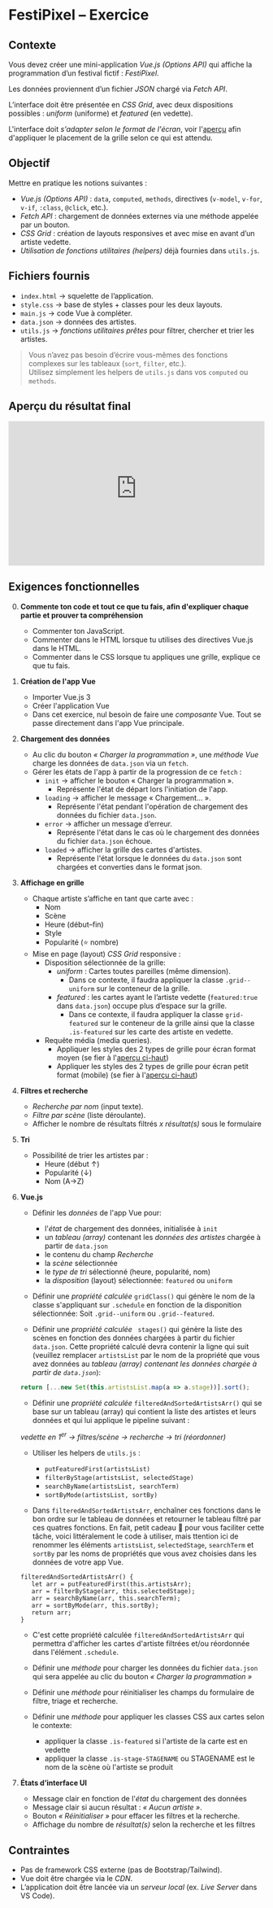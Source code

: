 # FestiPixel – Exercice

## Contexte
Vous devez créer une mini-application *Vue.js (Options API)* qui affiche la programmation d’un festival fictif : *FestiPixel*.  

Les données proviennent d’un fichier *JSON* chargé via *Fetch API*.  

L’interface doit être présentée en *CSS Grid*, avec deux dispositions possibles : *uniform* (uniforme) et *featured* (en vedette).

L'interface doit *s'adapter selon le format de l'écran*, voir l'[aperçu](#apercu-du-resultat-final) afin d'appliquer le placement de la grille selon ce qui est attendu.



## Objectif

Mettre en pratique les notions suivantes :

- *Vue.js (Options API)* : `data`, `computed`, `methods`, directives (`v-model`, `v-for`, `v-if`, `:class`, `@click`, etc.).
- *Fetch API* : chargement de données externes via une méthode appelée par un bouton.
- *CSS Grid* : création de layouts responsives et avec mise en avant d’un artiste vedette.
- *Utilisation de fonctions utilitaires (helpers)* déjà fournies dans `utils.js`.



## Fichiers fournis

- `index.html` → squelette de l’application.
- `style.css` → base de styles + classes pour les deux layouts.
- `main.js` → code Vue à compléter.
- `data.json` → données des artistes.
- `utils.js` → *fonctions utilitaires prêtes* pour filtrer, chercher et trier les artistes.

> Vous n’avez pas besoin d’écrire vous-mêmes des fonctions complexes sur les tableaux (`sort`, `filter`, etc.).  
> Utilisez simplement les helpers de `utils.js` dans vos `computed` ou `methods`.



## Aperçu du résultat final

<div style="max-width: 1200px"><div style="position: relative; padding-bottom: 56.25%; height: 0; overflow: hidden;"><iframe src="https://cmontmorency365-my.sharepoint.com/personal/mariem_ouellet_cmontmorency_qc_ca/_layouts/15/embed.aspx?UniqueId=3d00fcc4-de09-4467-9b76-3f9c07f1248a&embed=%7B%22hvm%22%3Atrue%2C%22ust%22%3Atrue%7D&referrer=StreamWebApp&referrerScenario=EmbedDialog.Create" width="640" height="360" frameborder="0" scrolling="no" allowfullscreen title="apercu-final.mp4" style="border:none; position: absolute; top: 0; left: 0; right: 0; bottom: 0; height: 100%; max-width: 100%;"></iframe></div></div>



## Exigences fonctionnelles

0. **Commente ton code et tout ce que tu fais, afin d'expliquer chaque partie et prouver ta compréhension**

   - Commenter ton JavaScript.
   - Commenter dans le HTML lorsque tu utilises des directives Vue.js dans le HTML.
   - Commenter dans le CSS lorsque tu appliques une grille, explique ce que tu fais.

1. **Création de l'app Vue**
   - Importer Vue.js 3
   - Créer l'application Vue
   - Dans cet exercice, nul besoin de faire une *composante* Vue. Tout se passe directement dans l'app Vue principale.

2. **Chargement des données**
   - Au clic du  bouton *« Charger la programmation »*, une *méthode Vue* charge les données de `data.json` via un `fetch`.
   - Gérer les états de l'app à partir de la progression de ce `fetch` :  
     - `init` → afficher le bouton « Charger la programmation ».
        - Représente l'état de départ lors l'initiation de l'app.
     - `loading` → afficher le message « Chargement… ».
        - Représente l'état pendant l'opération de chargement des données du fichier `data.json`.
     - `error` → afficher un message d’erreur.
        - Représente l'état dans le cas où le  chargement des données du fichier `data.json` échoue.
     - `loaded` → afficher la grille des cartes d'artistes.
        - Représente l'état lorsque le données du `data.json` sont chargées et converties dans le format json.

3. **Affichage en grille**
   - Chaque artiste s’affiche en tant que carte avec :
     - Nom  
     - Scène  
     - Heure (début–fin)  
     - Style  
     - Popularité (⭐ nombre)  
   - Mise en page (layout) *CSS Grid* responsive :
     - Disposition sélectionnée de la grille:
       - *uniform* : Cartes toutes pareilles (même dimension).
         - Dans ce contexte, il faudra appliquer la classe `.grid--uniform` sur le conteneur de la grille.
       - *featured* : les cartes ayant le l’artiste vedette (`featured:true` dans `data.json`) occupe plus d’espace sur la grille. 
         - Dans ce contexte, il faudra appliquer la classe `grid-featured` sur le conteneur de la grille ainsi que la classe `.is-featured` sur les carte des artiste en vedette.
     - Requête média (media queries).
       - Appliquer les styles des 2 types de grille pour écran format moyen (se fier à l'[aperçu ci-haut](#apercu-du-resultat-final))
       - Appliquer les styles des 2 types de grille pour écran petit format (mobile) (se fier à l'[aperçu ci-haut](#apercu-du-resultat-final))

4. **Filtres et recherche**
   - *Recherche par nom* (input texte).
   - *Filtre par scène* (liste déroulante).
   - Afficher le nombre de résultats filtrés *x résultat(s)* sous le formulaire

5. **Tri**
   - Possibilité de trier les artistes par :
     - Heure (début ↑)
     - Popularité (↓)
     - Nom (A→Z)

6. **Vue.js**
   - Définir les *données* de l'app Vue pour:

     - l'*état* de chargement des données, initialisée à `init`
     - un *tableau (array)* contenant les *données des artistes* chargée à partir de `data.json`
     - le contenu du champ *Recherche*
     - la *scène* sélectionnée
     - le *type de tri* sélectionné (heure, popularité, nom)
     - la *disposition* (layout) sélectionnée: `featured` ou `uniform`

   - Définir une *propriété calculée* `gridClass()` qui génère le nom de la classe s'appliquant sur `.schedule` en fonction de la disponition sélectionnée: Soit `.grid--uniform` ou `.grid--featured`.
   - Définir une  *propriété calculée* ` stages()` qui génère la liste des scènes en fonction des données chargées à partir du fichier `data.json`. Cette propriété calculé devra contenir la ligne qui suit (veuillez remplacer `artistsList` par le nom de la propriété que  vous avez données au *tableau (array) contenant les données chargée à partir de `data.json`*):
    ```js
    return [...new Set(this.artistsList.map(a => a.stage))].sort();
    ```

   - Définir une *propriété calculée* `filteredAndSortedArtistsArr()` qui se base sur un tableau (array) qui contient la liste des artistes et leurs données et qui lui applique le pipeline suivant :

    *vedette en 1<sup>er</sup> → filtres/scène → recherche → tri (réordonner)*
    
     - Utiliser les helpers de `utils.js` :

       - `putFeaturedFirst(artistsList)`
       - `filterByStage(artistsList, selectedStage)`
       - `searchByName(artistsList, searchTerm)`
       - `sortByMode(artistsList, sortBy)`

     - Dans `filteredAndSortedArtistsArr`, enchaîner ces fonctions dans le bon ordre sur le tableau de données et retourner le tableau filtré par ces quatres fonctions. En fait, petit cadeau 🎁 pour vous faciliter cette tâche, voici littéralement le code à utiliser,  mais ttention ici de renommer les éléments `artistsList`, `selectedStage`, `searchTerm` et `sortBy` par les noms de propriétés que vous avez choisies dans les données de votre app Vue.
      ```
      filteredAndSortedArtistsArr() {
         let arr = putFeaturedFirst(this.artistsArr);
         arr = filterByStage(arr, this.selectedStage);
         arr = searchByName(arr, this.searchTerm);
         arr = sortByMode(arr, this.sortBy);
         return arr;
      }
      ```
     - C'est cette propriété calculée `filteredAndSortedArtistsArr` qui permettra d'afficher les cartes d'artiste filtrées et/ou réordonnée dans l'élément `.schedule`.

   - Définir une *méthode* pour charger les données du fichier `data.json` qui sera appelée au clic du bouton *« Charger la programmation »*
   - Définir une *méthode* pour réinitialiser les champs du formulaire de filtre, triage et recherche.
   - Définir une *méthode* pour appliquer les classes CSS aux cartes selon le contexte: 
     - appliquer la classe `.is-featured` si l'artiste de la carte est en vedette
     - appliquer la classe `.is-stage-STAGENAME` ou STAGENAME est le nom de la scène où l'artiste se produit

7. **États d’interface UI**
   - Message clair en fonction de l'*état* du chargement des données
   - Message clair si aucun résultat : *« Aucun artiste »*.
   - Bouton *« Réinitialiser »* pour effacer les filtres et la recherche.
   - Affichage du nombre de *résultat(s)*  selon la recherche et les filtres



## Contraintes

- Pas de framework CSS externe (pas de Bootstrap/Tailwind).
- Vue doit être chargée via le *CDN*.
- L’application doit être lancée via un *serveur local* (ex. *Live Server* dans VS Code).

<!--


## Livrables

- `index.html`, `style.css`, `main.js`, `data.json`, `utils.js`.
- Une application fonctionnelle respectant les consignes.
- Veuillez renommer le dossier *nom-prenom-exam-web5* avec votre nom.
- Veuillez compresser ce dossier en format *.zip* et le remettre dans Teams dans le Devoir nommé *Examen Web5*.
- Avant de quitter la classe, veuillez voir l'enseignante afin qu'elle confirme la réception de votre travail.



## Barème (100 points)

- 10pts → **Commentaires dans le code et dans l'exécution**
- 20pts → **Fetch via bouton & gestion des états**
- 20pts → **Grille responsive & layouts (uniform/featured) + version tablette + version mobile**
- 10pts → **Vue.js - importation, création de l'app, initialisation des données, nommage des données (bien nommées, de façon claire)** 
- 20pts → **Vue.js (computed `filteredAndSortedArtistsArr`, directives, events, data binding)**
- 10pts → **Filtre, recherche et tri fonctionnels et placés selon la grille**
- 10pts → **UX & accessibilité (messages à l'écran, labels, réinitialisation)**

-->
